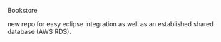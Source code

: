 Bookstore

new repo for easy eclipse integration as well as an established shared database (AWS RDS).
